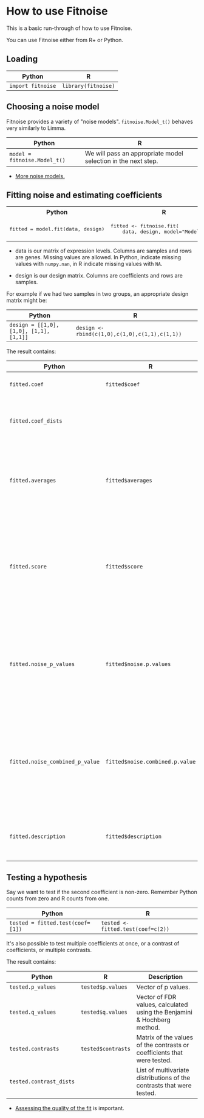 
How to use Fitnoise
===

This is a basic run-through of how to use Fitnoise.

You can use Fitnoise either from R+ or Python.


Loading
---

|Python|R|
|---|---|
|`import fitnoise`|`library(fitnoise)`|


Choosing a noise model
---

Fitnoise provides a variety of "noise models". `fitnoise.Model_t()` behaves very similarly to Limma.

|Python|R|
|---|---|
|```model = fitnoise.Model_t()```| We will pass an appropriate model selection in the next step. |

* [More noise models.](models.md)


Fitting noise and estimating coefficients
---

<table>
<tr><th>Python</th><th>R</th></tr>
<tr><td><pre>
fitted = model.fit(data, design)
</pre></td><td><pre>
fitted &lt;- fitnoise.fit(
    data, design, model="Model_t()")
</pre></td></tr></table>


* data is our matrix of expression levels. Columns are samples and rows are genes. Missing values are allowed. In Python, indicate missing values with `numpy.nan`, in R indicate missing values with `NA`.

* design is our design matrix. Columns are coefficients and rows are samples.

For example if we had two samples in two groups, an appropriate design matrix might be:

|Python|R|
|---|---|
|`design = [[1,0], [1,0], [1,1], [1,1]]`|`design <- rbind(c(1,0),c(1,0),c(1,1),c(1,1))`|

The result contains:

|Python|R|Description|
|---|---|---|
|`fitted.coef`|`fitted$coef`|Matrix of fitted coefficients.|
|`fitted.coef_dists`||List of posterior multivariate distributions of coefficients.|
|`fitted.averages`|`fitted$averages`|Row averages. Missing values are ignored, nothing special is done beyond this.|
|`fitted.score`|`fitted$score`|A score of how good the noise fit was, in bits per degree of freedom. When deciding which noise model to use, smaller values are better.|
|`fitted.noise_p_values`|`fitted$noise.p.values`|Vector of "noise p-values". A small value for a particular gene may indicate that the noise model was a poor fit for that gene.|
|`fitted.noise_combined_p_value`|`fitted$noise.combined.p.value`|Bonferroni corrected combined p-value of the noise p-values. A small value may indicate an overall poor fit for the noise model.|
|`fitted.description`|`fitted$description`|A summary of various important quantities from the noise fit.|


Testing a hypothesis
---

Say we want to test if the second coefficient is non-zero. Remember Python counts from zero and R counts from one.

|Python|R|
|---|---|
|`tested = fitted.test(coef=[1])`|`tested <- fitted.test(coef=c(2))`|

It's also possible to test multiple coefficients at once, or a contrast of coefficients, or multiple contrasts.

The result contains:

|Python|R|Description|
|---|---|---|
|`tested.p_values`|`tested$p.values`|Vector of p values.|
|`tested.q_values`|`tested$q.values`|Vector of FDR values, calculated using the Benjamini & Hochberg method.|
|`tested.contrasts`|`tested$contrasts`|Matrix of the values of the contrasts or coefficients that were tested.|
|`tested.contrast_dists`||List of multivariate distributions of the contrasts that were tested.|


* [Assessing the quality of the fit](assess.md) is important.
